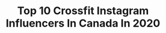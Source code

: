 ---
title: Top 10 Crossfit Instagram Influencers In Canada In 2020
description: >-
  Find top crossfit Instagram influencers in Canada in 2020. Most popular hashtags: #crossfit #fitness #crossfitgames #workout.
platform: Instagram
hits: 35
text_top: Analyze the most popular Instagram influencers on inBeat.
text_bottom: inBeat holds 35 Instagram influencers like this in Canada for you to connect with.
profiles:
  - username: "etienneaudet"
    fullname: >-
      Etienne Audet
    bio: >-
      Circus, clown, crossfit, dog, travel and speedos. @designkontrol Brand Ambassador Use: KeepItInPlace15 for discount
    location: "Canada"
    followers: 13357
    engagement: 1213
    commentsToLikes: 0.018190
    id: ck5zmuo1en91q0i148ziw2v70
    verified: false
    hashtags: "#photography, #abs, #fitmen, #underwearmodel"
  - username: "aaparker1"
    fullname: >-
      Alex Parker
    bio: >-
      2015 Crossfit Games Athlete 6x Regionals Athlete Nutrition Coach - @tacticnutrition Podcast - @afternoonsnackpodcast @nova3labs - Code PARKER
    location: "Canada"
    followers: 47221
    engagement: 309
    commentsToLikes: 0.018174
    id: ck0vweg7wtbpd0i19s7p5by66
    verified: false
    hashtags: "#fitness, #nutrition, #crossfit, #workout"
  - username: "natbeers"
    fullname: >-
      nat beers
    bio: >-
      you catch more flies with honey but you catch more honeys being fly 🍯 @poppyandpinedesign 🌿 crossfit l2 • weightlifting & nutrition coach
    location: "Canada"
    followers: 20380
    engagement: 201
    commentsToLikes: 0.046536
    id: ck8tb6fizuhi90j78qmurt7bm
    verified: false
    hashtags: "#qualitreepuns"
  - username: "emily_rolfe19"
    fullname: >-
      Emily Rolfe
    bio: >-
      Wife’d up💍 CrossFit Games 2019, 2020 18th Fittest in the 🌎 CF games ‘19 Granite Games ‘19🥇 MedRad💀 @genucan @marriedtomymacros @bornprimitive EMILY19
    location: "Canada"
    followers: 11961
    engagement: 593
    commentsToLikes: 0.020887
    id: ck6tvc0b7ld820j710i3mp25u
    verified: false
    hashtags: "#diet, #workout, #compete, #tydax"
  - username: "johanyjutras"
    fullname: >-
      Johany Jutras
    bio: >-
      🇨🇦 CFL, CrossFit, F1, MLB, NHL, NFL, NBA, among others. Self-published author of two books. Québécoise.
    location: "Canada"
    followers: 15122
    engagement: 320
    commentsToLikes: 0.056285
    id: ck55klvsczmin0i11000taktr
    verified: true
    hashtags: "#johanyjutras, #fitman, #repost, #fromthearchives"
  - username: "pvellner"
    fullname: >-
      Patrick Vellner
    bio: >-
      D.C. Crossfit Games Athlete 2016🥉 2017🥉 2018🥈 @reebok @foodspring_athletics @tydaxfit @romwod @championsandlegends RD -> MTL -> TOR -> NAN
    location: "Canada"
    followers: 583008
    engagement: 189
    commentsToLikes: 0.003488
    id: ck0vuzmz0mvc50i192pzozulu
    verified: true
    hashtags: "#motivation, #competition, #wodapalooza, #crossfitgames"
  - username: "fikowski"
    fullname: >-
      Brent Fikowski
    bio: >-
      CrossFit Games 2nd in the world 🥈 2017 @reebok @ascent_protein @zevia @theprofessorproject @trainyourweakness
    location: "Canada"
    followers: 634445
    engagement: 191
    commentsToLikes: 0.008775
    id: ck0twflq6f5h00i190rbyi6rp
    verified: true
    hashtags: "#whoisjoescali, #crossfit, #crossfitgames, #kelownafornia"
  - username: "toqueluc"
    fullname: >-
      Lucas Parker
    bio: >-
      
    location: "Canada"
    followers: 148960
    engagement: 173
    commentsToLikes: 0.046646
    id: ck6tultx6h2pc0j71v0077xd2
    verified: false
    hashtags: "#lucasparker, #crossfit, #canadian, #canada"
  - username: "pedlowsamuel"
    fullname: >-
      Sam Pedlow | 🇨🇦 Pro Athlete
    bio: >-
      🍁 Professional Beach Volleyball Player 😺 Registered Physiotherapist MPT, BPHED BScH 🙌 @canfund recipient ⤵️ @whoop discount
    location: "Canada"
    followers: 34147
    engagement: 299
    commentsToLikes: 0.043008
    id: ck5zulono2lo30i14ojcz7jbh
    verified: true
    hashtags: "#wilsonvolleyball, #fivb, #sponsoredathlete, #volleyball"
  - username: "crystalmderry"
    fullname: >-
      Crystal | B.Sc.Kin
    bio: >-
      Creator of @mobility_mvmnt I help you Move Better, Relax Your Mind & Body, Feel Good - Inside & Out of the Gym! Join me & you’ll feel the difference!
    location: "Canada"
    followers: 26411
    engagement: 537
    commentsToLikes: 0.016178
    id: ck8t3tb0z4ez70j78mjwgyv23
    verified: false
    hashtags: "#kinstretch, #athomeyoga, #sundayvibes, #hipmobility"
---